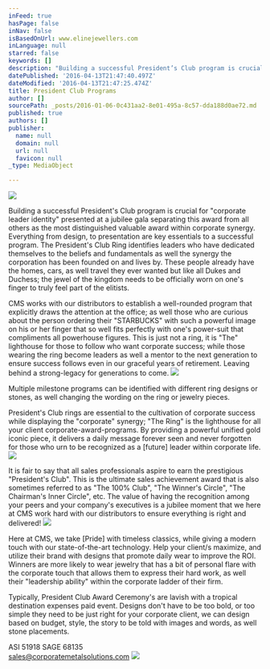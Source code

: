 ```yaml
---
inFeed: true
hasPage: false
inNav: false
isBasedOnUrl: www.elinejewellers.com
inLanguage: null
starred: false
keywords: []
description: "Building a successful President’s Club program is crucial for “corporate leader identity” presented at a jubilee gala separating this award from all others as the most distinguished valuable award within corporate synergy.\_ Everything from design, to presentation are key essentials to a successful program.\_ The President’s Club Ring identifies leaders who have dedicated themselves to the beliefs and fundamentals as well the synergy the corporation has been founded on and lives by.\_ These people already have the homes, cars, as well travel they ever wanted but like all Dukes and Duchess; the jewel of the kingdom needs to be officially worn on one’s finger to truly feel part of the elitists."
datePublished: '2016-04-13T21:47:40.497Z'
dateModified: '2016-04-13T21:47:25.474Z'
title: President Club Programs
author: []
sourcePath: _posts/2016-01-06-0c431aa2-8e01-495a-8c57-dda188d0ae72.md
published: true
authors: []
publisher:
  name: null
  domain: null
  url: null
  favicon: null
_type: MediaObject

---
```

![](https://the-grid-user-content.s3-us-west-2.amazonaws.com/54faf91a-2691-4484-8058-bd9d4a800480.jpg)

Building a successful President's Club program is crucial for "corporate leader identity" presented at a jubilee gala separating this award from all others as the most distinguished valuable award within corporate synergy.  Everything from design, to presentation are key essentials to a successful program.  The President's Club Ring identifies leaders who have dedicated themselves to the beliefs and fundamentals as well the synergy the corporation has been founded on and lives by.  These people already have the homes, cars, as well travel they ever wanted but like all Dukes and Duchess; the jewel of the kingdom needs to be officially worn on one's finger to truly feel part of the elitists.

CMS works with our distributors to establish a well-rounded program that explicitly draws the attention at the office; as well those who are curious about the person ordering their "STARBUCKS" with such a powerful image on his or her finger that so well fits perfectly with one's power-suit that compliments all powerhouse figures.  This is just not a ring, it is "The" lighthouse for those to follow who want corporate success; while those wearing the ring become leaders as well a mentor to the next generation to ensure success follows even in our graceful years of retirement.  Leaving behind a strong-legacy for generations to come.
![](https://the-grid-user-content.s3-us-west-2.amazonaws.com/a30a700b-5a93-484d-ab21-00ad2b79eea8.jpg)

Multiple milestone programs can be identified with different ring designs or stones, as well changing the wording on the ring or jewelry pieces.

President's Club rings are essential to the cultivation of corporate success while displaying the "corporate" synergy; "The Ring" is the lighthouse for all your client corporate-award-programs. By providing a powerful unified gold iconic piece, it delivers a daily message forever seen and never forgotten for those who urn to be recognized as a \[future\] leader within corporate life.
![](https://the-grid-user-content.s3-us-west-2.amazonaws.com/0db42fb4-12d2-4965-b739-7184b884bd11.jpg)

It is fair to say
that all sales professionals aspire to earn the prestigious "President's
Club".  This is the ultimate sales achievement award that is also
sometimes referred to as "The 100% Club", "The Winner's Circle", "The
Chairman's Inner Circle", etc.  The value of having the recognition among
your peers and your company's executives is a jubilee moment that we here at
CMS work hard with our distributors to ensure everything is right and
delivered!
![](https://the-grid-user-content.s3-us-west-2.amazonaws.com/7189735d-2468-4f09-aeb2-d42908daf8f5.jpg)

Here at CMS,
we take \[Pride\] with timeless classics, while giving a modern touch with our
state-of-the-art technology.  Help your client/s maximize, and utilize
their brand with designs that promote daily wear to improve the ROI.
 Winners are more likely to wear jewelry that has a bit of personal flare
with the corporate touch that allows them to express their hard work, as well
their "leadership ability" within the corporate ladder of their firm.

Typically, President Club Award Ceremony's are lavish with a
tropical destination expenses paid event.  Designs don't have to be too
bold, or too simple they need to be just right for your corporate client, we
can design based on budget, style, the story to be told with images and words,
as well stone placements.

ASI 51918 SAGE 68135  
sales@corporatemetalsolutions.com
![](https://the-grid-user-content.s3-us-west-2.amazonaws.com/7b722cf1-c9b6-4b70-a5d7-3dc92569d0ae.jpg)